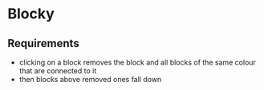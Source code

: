 # Blocky

## Requirements

- clicking on a block removes the block and all blocks of the same colour that are connected to it
- then blocks above removed ones fall down
